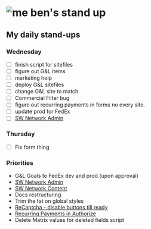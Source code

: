 # ![me](https://avatars2.githubusercontent.com/u/5232044?s=50&v=4) ben's stand up

## My daily stand-ups

### Wednesday

- [ ] finish script for sitefiles
- [ ] figure out G&L items
- [ ] marketing help
- [ ] deploy G&L sitefiles
- [ ] change G&L site to match
- [ ] Commercial Filter bug
- [ ] figure out recurring payments in forms no every site.
- [ ] update prod for FedEx
- [ ] [SW Network Admin](https://app.clickup.com/8537154/v/l/li/54890360?pr=12760709)

### Thursday

- [ ] Fix form thing

### Priorities 
    
- G&L Goals to FedEx dev and prod (upon approval)
- [SW Network Admin](https://app.clickup.com/8537154/v/l/li/54890360?pr=12760709)
- [SW Network Content](https://app.clickup.com/8537154/v/l/li/54892353?pr=12760709)
- Docs restructuring
- Trim the fat on global styles
- [ReCaptcha - disable buttons till ready](https://projects.madebyspeak.com/#/tasks/17598281)
- [Recurring Payments in Authorize](https://projects.madebyspeak.com/#/tasks/16411534)
- Delete Matrix values for deleted fields script

